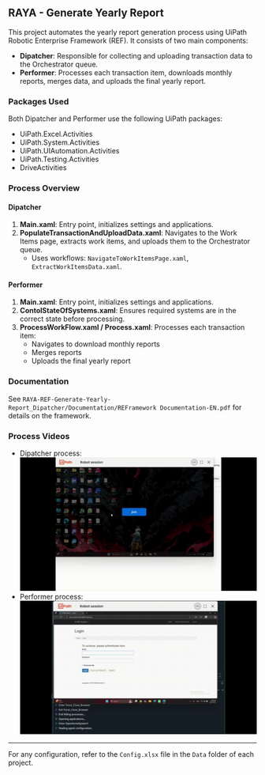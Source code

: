 ## RAYA - Generate Yearly Report

This project automates the yearly report generation process using UiPath Robotic Enterprise Framework (REF). It consists of two main components:

- **Dipatcher**: Responsible for collecting and uploading transaction data to the Orchestrator queue.
- **Performer**: Processes each transaction item, downloads monthly reports, merges data, and uploads the final yearly report.

### Packages Used

Both Dipatcher and Performer use the following UiPath packages:

- UiPath.Excel.Activities
- UiPath.System.Activities
- UiPath.UIAutomation.Activities
- UiPath.Testing.Activities
- DriveActivities

### Process Overview

#### Dipatcher
1. **Main.xaml**: Entry point, initializes settings and applications.
2. **PopulateTransactionAndUploadData.xaml**: Navigates to the Work Items page, extracts work items, and uploads them to the Orchestrator queue.
	- Uses workflows: `NavigateToWorkItemsPage.xaml`, `ExtractWorkItemsData.xaml`.

#### Performer
1. **Main.xaml**: Entry point, initializes settings and applications.
2. **ContolStateOfSystems.xaml**: Ensures required systems are in the correct state before processing.
3. **ProcessWorkFlow.xaml / Process.xaml**: Processes each transaction item:
	- Navigates to download monthly reports
	- Merges reports
	- Uploads the final yearly report

### Documentation

See `RAYA-REF-Generate-Yearly-Report_Dipatcher/Documentation/REFramework Documentation-EN.pdf` for details on the framework.

### Process Videos

- Dipatcher process: 
![Dipatcher Process](Generate-Yearly-Report%20Dipatcher.gif)
- Performer process: ![Performer Process](Generate-Yearly-Report%20Perofmer.gif)

---
For any configuration, refer to the `Config.xlsx` file in the `Data` folder of each project.
